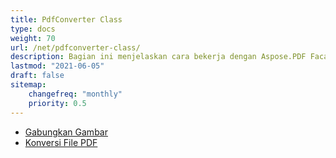 ```yaml
---
title: PdfConverter Class
type: docs
weight: 70
url: /net/pdfconverter-class/
description: Bagian ini menjelaskan cara bekerja dengan Aspose.PDF Facades menggunakan kelas PdfConverter.
lastmod: "2021-06-05"
draft: false
sitemap:
    changefreq: "monthly"
    priority: 0.5
---
```


- [Gabungkan Gambar](/pdf/net/merge-images/)
- [Konversi File PDF](/pdf/net/convert-pdf-file/)